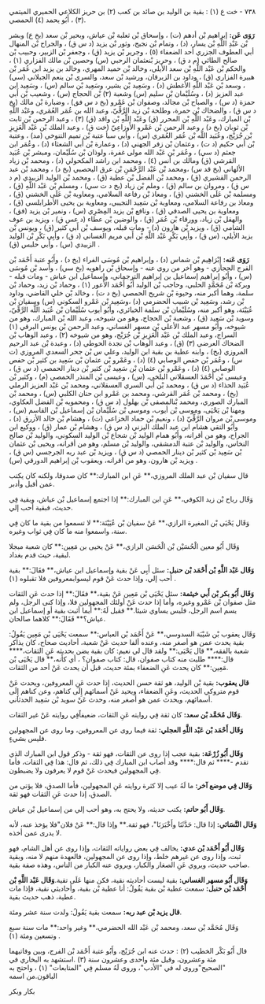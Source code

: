 ٧٣٨ - خت ع (١) : بقية بن الوليد بن صائد بن كعب (٢) بن حريز الكلاعي الحميري الميتمي (٣) ، أَبُو يحمد (٤) الحمصي.

**رَوَى عَن:** إبراهيم بْن أدهم (ت) ، وإسحاق بْن ثعلبة بْن عياش، وبحير بْن سعد (بخ ع) وبشر بْن عَبْدِ اللَّهِ بْن يسار، (د) ، وتمام بْن نجيح، وثور بْن يزيد (د س ق) ، والجراح بْن المنهال أبي العطوف الجزري أحد الضعفاء (٥) ، وجرير بْن يزيد (ق) ، وجعفر بْن الزبير، وحبيب بْن صالح الطائي (م د ق) ، وحريز بْنعثمان الرحبي (س) وحصين بْن مالك الفزاري (١) ، والحكم بْن عَبْد اللَّهِ بْن سعد الأيلي، وخالد بْن حميد المهري، وخالد بن يزيد ابن عُمَر بْن هبيرة الفزاري (ق) ، وداود بن الزبرقان، ورشيد بْن سعد، والسري بْن ينعم الجبلاني (سي) ، وسعد بْن عَبْد اللَّهِ الأغطش (د) ، وسَعِيد بْن بشير، وسَعِيد بْن سالم (س) ، وسَعِيد ابن عبد العزيز (د) ، وسُلَيْمان بْن سليم (س) وشعبة (٢) بْن الحجاج (س) ، وشعيب بْن أَبي حمزة (د س) ، والصباح بْن مجالد، وصفوان بْن عَمْرو (بخ د س فق) ، وضبارة بْن مالك (بخ د س ق) ، والضحاك بْن حمرة، وطلحة بْن زيد الرَّقِّيّ، وعبد الله بن عُمَر العُمَري، وعَبْد اللَّهِ بْن المبارك، وعَبْد اللَّهِ بْن المحرر (ق) وعَبْد اللَّهِ بْن واقد (ق) (٣) ، وعبد الرحمن بْن ثابت بْن ثوبان (بخ د) ، وعبد الرحمن بْن عَمْرو الأَوزاعِيّ (خت ق) ، وعبد الملك بْن عَبْد الْعَزِيزِ بْن جُرَيْج، وعُبَيد اللَّه بْن عُمَر العُمَري (س) ، وأبي سبأ عتبة بْن تميم التنوخي (مد) ، وعتبة بْن أَبي حكيم (د ت) ، وعثمان بْن زفر الجهني (د) ، وعمارة بْن أَبي الشعثاء (د) ، وعُمَر ابن جعثم (د سي) ، وعُمَر بْن عَبْد الله مولى غفرة، ولوذان بْن سُلَيْمان، ومبشر بْن عُبَيد القرشي (ق) ومالك بن أنس (٤) ، ومحمد ابن راشد المكحولي (د) ، ومحمد بْن زياد الألهاني (بخ قد س) ،ومحمد بْن عَبْد الرَّحْمَنِ بْن عرق اليحصبي (بخ د) ، ومحمد بْن عبد الرحمن القشيري (ق) ، ومحمد بْن الفضل بْن عطية (ق) ، ومحمد بْن الوليد الزبيدي (م د س ق) ، ومروان بن سالم (ق) ، وملم بْن زياد (بخ د ت سي) ، ومسلم بْن عَبْد اللَّهِ (ق) ، ومسلمة بْن عَلَى الخشني (ق) ، ومعاذ بْن رفاعة السلامي، ومعاوية بْن عَلَى الخشني (ق) ، ومعاذ بن رفاعة السلامي، ومعاوبة بْن سَعِيد التجيبي، ومعاوية بن يحيى الأطرابلسي (ق) ، ومعاوية بن يحيى الصدفي (ق) ، ونافع بْن يزيد المِصْرِي (س) ، ونمير بْن يزيد (فق) ، والهقل بْن زياد، وورقاء بْن عُمَر (ق) ، والوضين بْن عطاء (د عس ق) ، ويزيد بن عوف الشامي (ق) ، ويزيد بْن هارون (د) - ومات قبله، ويوسف بْن أَبي كثير (ق) ، ويونس بْن يزيد الأيلي، (س ق) ، وأَبِي بَكْرٍ عَبْد اللَّهِ بْن أَبي مريم الغساني (د ق) ، وأَبِي بَكْرِ بْن الوليد الزبيدي (س) ، وأبي حلبس (ق) .

**رَوَى عَنه:** إِبْرَاهِيم بْن شماس (د) ، وإبراهيم بْن مُوسَى الفراء (بخ د) ، وأَبُو عتبة أَحْمَد بْن الفرج الحجازي - وهو آخر من روى عنه - وإسحاق بْن راهويه (بخ سي) ، وأسد بْن مُوسَى (س) ، وأَبُو إبراهيم إسماعيل بن إبراهيم الترجماني، وإسماعيل ابن عياش - ومات قبله - وبركة بْن مُحَمَّدٍ الحلبي، وحاجب بْن الوليد أَبُو أَحْمَد الأَعور (١) ، وحماد بْن زيد، وحماد بْن سلمة، وهما أكبر منه، وحيوة بْن شريح الحمصي (بخ د ت) ، وخالد بْن خلي القاضي، وداود بْن رشد، وسَعِيد بْن شبيب الحضرمي (د) ،وسَعِيد بْن عَمْرو السكوني (س) وسفيان بْن عُيَيْنَة، وهو أكبر منه، وسُلَيْمان بْن سلمة الخبائري، وأَبُو أيوب سُلَيْمان بْن عُبَيد اللَّه الرَّقِّيّ، وسويد بْن سَعِيد (ق) ، وشعبة بْن الحجاج، وهو من شيوخه، وعبد الله بْن المبارك، وهو من شيوخه، وأَبُو مسهر عبد الأعلى بْن مسهر الغساني، وعبد الرحمن بْن يونس البرقي (١) السراج، وعبد الملك بْن عَبْد الْعَزِيزِ بْن جُرَيْج، وهو من شيوخه (٢) ، وعبد الوهاب بْن الضحاك العرضي (٣) (ق) ، وعبد الوهاب بْن نجدة الحوطي (د) ، وعبدة بْن عبد الرحيم المروزي (بخ) ، وابنه عطية بن بقية ابن الوليد، وعلي س بْن جحر السعدي المروزي (ت س) ، وعُمَر بْن حفص الوصابي (٤) (د) ، وعَمْرو بْن عثمان بْن سَعِيد بن كثير بْن حفص الوصابي (٤) (د) ، وعَمْرو بْن عثمان بْن سَعِيد بْن كثير بْن دينار الحمصي (د س ق) ، وعيسى بْن أَحْمَدَ العسقلاني البلخي، (س) ، وعيسى بْن المنذر الحمصي (م) ، وكثير بْن عُبَيد الحذاء (د س ق) ، ومحمد بْن أَبي السري العسقلاني، ومحمد بْن عَبْد العزيز الرملي (بخ) ، ومحمد بْن عُمَر القرشي، ومحمد بن عَمْرو ابن حنان الكلبي (س) ، ومحمد بْن المبارك الصوري، ومحمد بْنالمصفى بْن بهلول (د س ق) ، ومحمويه بْن الفضل العكاوي، ومهنا بْن يَحْيَى، وموسى بْن أيوب، وموسى بْن سُلَيْمان بْن إسماعيل بْن القاسم (س) ، وموسى بْن مروان الرَّقِّيّ (د) ، ونعيم بْن حماد الخزاعي (ت) ، وهشام بْن خالد الأزرق (د) ، وأَبُو التقي هشام ابن عبد الملك اليزني (د س ق) ، وهشام بْن عمار (ق) ، ووكيع ابن الجراح، وهو من أقرانه، وأَبُو همام الوليد بْن شجاع بْن الوليد السكوني، والوليد بْن صالح النخاس، والوليد بْن عتبة الدمشقي، والوليد بْن مسلم، وهو من أقرانه، ويحيى بْن عثمان بْن سَعِيد بْن كثير بْن دينار الحمصي (د س ق) ، ويزيد بْن عبد ربه الجرجسي (س ق) ، ويزيد بْن هارون، وهو من أقرانه، ويعقوب بْن إبراهيم الدورقي (س) .

قال سفيان بْن عبد الملك المروزي،** عَنِ ابن المبارك:** كان صدوقا، ولكنه كان يكتب عمن أقبل وأدبر.

وَقَال رباح بْن زيد الكوفي،** عَنِ ابن المبارك:** إذا اجتمع إسماعيل بْن عياش، وبقية فِي حديث، فبقية أحب إلي.

وَقَال يَحْيَى بْن المغيرة الرازي،** عَنْ سفيان بْن عُيَيْنَة:** لا تسمعوا من بقية ما كان فِي سنة، واسمعوا منه ما كان فِي ثواب وغيره.

وَقَال أَبُو معين الْحُسَيْن بْن الْحَسَن الرازي،** عَنْ يحيى بن مَعِين:** كان شعبة مبجلا لبقية، حيث قدم بغداد.

**وَقَال عَبْد اللَّهِ بْن أَحْمَد بْن حنبل:** سئل أَبِي عَنْ بقية وإسماعيل ابن عياش،** فقَالَ:** بقية أحب إلي، وإذا حدث عَنْ قوم ليسوابمعروفين فلا تقبلوه (١) .

**وَقَال أَبُو بكر بْن أَبي خيثمة:** سئل يَحْيَى بْن مَعِين عَنْ بقية،** فقَالَ:** إذا حدث عَنِ الثقات مثل صفوان بْن عَمْرو وغيره، وأما إذا حدث عَنْ أولئك المجهولين فلا، وإذا كنى الرجل، ولم يسم اسم الرجل، فليس يساوي شيئا.** فقيل لَهُ:** أيما أثبت بقية أو إسماعيل ابن عياش؟** فَقَالَ:** كلاهما صالحان.

وَقَال يعقوب بْن شَيْبَة السدوسي،** عَنْ أَحْمَد بْن العباس:** سمعت يَحْيَى بْن مَعِين يَقُولُ: بقية يحدث عمن هو أصغر منه، وعنده ألفا حديث عَنْ شعبة، أحاديث صحاح، كان يذاكر شعبة بالفقه،** قال يَحْيَى:** ولقد قال لي نعيم: كان بقية يضن بحديثه عَنِ الثقات،**** قال:**** طلبت منه كتاب صفوان، قال: كتاب صفوان؟ ، أي كأنه،** قال يَحْيَى بْن مَعِين:** كان يحدث عَنِ الضعفاء بمئة حديث، قبل أن يحدث عَنْ أحد من الثقات.

**قال يعقوب:** بقية بْن الوليد، هو ثقة حسن الحديث، إذا حدث عَنِ المعروفين، ويحدث عَنْ قوم متروكي الحديث، وعَنِ الضعفاء، ويحيد عَنْ أسمائهم إِلَى كناهم، وعن كناهم إِلَى أسمائهم، ويحدث عمن هو أصغر منه، وحدث عَنْ سويد بْن سَعِيد الحدثاني.

**وَقَال مُحَمَّد بْن سعد:** كان ثقة فِي روايته عَنِ الثقات، ضعيفاًفِي روايته عَنْ غير الثقات.

**وَقَال أَحْمَد بْن عَبْد اللَّهِ العجلي:** ثقة فيما روى عن المعروفين، وما روى عن المجهولين فليس بشيءٍ.

**وَقَال أَبُو زُرْعَة:** بقية عجب إذا روى عن الثقات، فهو ثقة - وذكر قول ابن المبارك الذي تقدم -**** ثم قال:**** وقد أصاب ابن المبارك فِي ذلك، ثم قال: هذا فِي الثقات، فأما فِي المجهولين فيحدث عَنْ قوم لا يعرفون ولا يضبطون.

**وَقَال فِي موضع آخر:** ما لَهُ عيب إلا كثرة روايته عَنِ المجهولين، فأما الصدق، فلا يؤتى من الصدق، إذا حدث عَنِ الثقات فهو ثقة.

**وَقَال أَبُو حاتم:** يكتب حديثه، ولا يحتج به، وهو أحب إلي من إسماعيل بْن عياش.

**وَقَال النَّسَائي:** إذا قال: حَدَّثَنَا وأَخْبَرَنَا"، فهو ثقة.** وإذا قال:** عَنْ فلان"فلا يؤخذ عنه، لأنه لا يدرى عمن أخذه.

**وَقَال أَبُو أَحْمَد بْن عدي:** يخالف فِي بعض رواياته الثقات، وإذا روى عن أهل الشام، فهو ثبت، وإذا روى عن غيرهم خلط، وإذا روى عن المجهولين، فالعهدة منهم لا منه، وبقية صاحب حديث، ويروي عَنِ الصغار والكبار، ويروي عنه الكبار من الناس، وهذه صفة بقية.

**وَقَال أَبُو مسهر الغساني:** بقية ليست أحاديثه نقية، فكن منها عَلَى تقية.**وَقَال عَبْد اللَّهِ بْن أَحْمَد بْن حنبل:** سمعت عطية بْن بقية يَقُولُ: أنا عطية بْن بقية، وأحاديثي نقية، فإذا مات عطية، ذهب حديث بقية.

**قال يزيد بْن عبد ربه:** سمعت بقية يَقُولُ: ولدت سنة عشر ومئة.

وَقَال مُحَمَّد بْن سعد، ومحمد بْن عَبْد الله الحضرمي،** وغير واحد:** مات سنة سبع وتسعين ومئة (١) .

قال أَبُو بَكْر الخطيب (٢) : حدث عنه ابن جُرَيْج، وأَبُو عتبة أَحْمَد بْن الفرج، وبين وفاتيهما مئة وعشرون، وقيل مئة واحدى وعشرون سنة (٣) .استشهد به البخاري في "الصحيح"وروى له في "الأدب"، وروى لَهُ مسلم فِي "المتابعات" (١) ، واحتج به الباقون.من اسمه

بكار وبكر